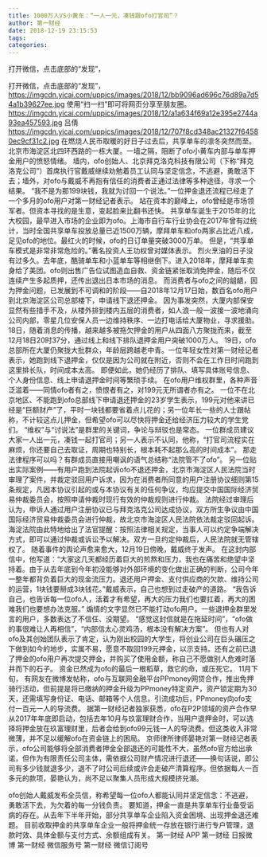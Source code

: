 ```yaml
---
title: 1000万人VS小黄车：“一人一元，凑钱跟ofo打官司”？
author: 第一财经
date: 2018-12-19 23:15:53
tags: 
categories: 
---
```

打开微信，点击底部的“发现”，
<!-- more -->
打开微信，点击底部的“发现”，
https://imgcdn.yicai.com/uppics/images/2018/12/bb9096ad696c76d89a7d54a1b39627ee.jpg
使用“扫一扫”即可将网页分享至朋友圈。
https://imgcdn.yicai.com/uppics/images/2018/12/a1a634f69a12e395e2744a93ea457593.jpg
吕倩
https://imgcdn.yicai.com/uppics/images/2018/12/707f8cd348ac21327f64580ec9cf31c2.jpg
在燃烧人民币取暖的好日子过去后，共享单车的凛冬突然而至。
北京市海淀区北四环西路的一栋大厦。一墙之隔，阻断了ofo小黄车内部与单车押金用户的愤怒情绪。
墙内，ofo创始人、北京拜克洛克科技有限公司（下称“拜克洛克公司”）首席执行官戴威继续劝勉着员工认同与坚定信念，不逃避，勇敢活下去；墙外，对ofo与戴威不再抱有信任的消费者正通过法律等多种途径，寻求一个结果。
“我不是为那199块钱，我就为讨回一个说法。”一位押金退还流程已经走了一个多月的ofo用户对第一财经记者表示。
站在资本的巅峰上，ofo曾经是市场领军者。但资本寻找的是生意，变起脸来比翻书还快。
共享单车诞生于2015年的北大校园，最早进入市场的企业即为ofo。上海市自行车行业协会在2017年曾有过统计，当时全国共享单车投放总量已近1500万辆，摩拜单车和ofo两家占比近八成，足见ofo的地位。最红火的时候，ofo的日订单量突破3000万单。
但是，“共享单车模式是非常非常危险的。”著名投资人王功权曾对媒体表示。
烈火烹油的日子没有过多久。去年底，酷骑单车和小蓝单车等相继倒下。进入2018年，摩拜单车卖身给了美团。ofo则出售广告位试图造血自救、资金链紧张取消免押金，随后不仅连续产生多起质押，还传出退出日本市场的消息。
而消费者与ofo之间的龃龉，因为押金问题，已发展到不可调和的阶段——自2018年12月17日始，数百名ofo用户到北京海淀区公司总部楼下，申请线下退还押金。
因为事发突然，大厦内部保安显然有些措手不及，从楼外排到楼内五层的消费者，如人浪一般一波接一波地涌向公司内部，零星几位安保人员一边维持秩序、一边打电话给大厦物业，寻求援助。
18日，随着消息的传播，越来越多被拖欠押金的用户从四面八方聚拢而来，截至12月18日20时37分，通过线上和线下排队退押金用户突破1000万人。
19日，ofo总部所在大厦仍聚拢大批群众，年龄层跨越老中青。一位年轻女性对第一财经记者表示，她跑到线下退押金，仅仅是因为公司就在附近，否则不会在工作日时间跑到这里排长队，时间成本太高。
即便如此，她仍经历了排队、填写具体账号信息、个人身份信息、线上申请退押金时间等繁琐手续。
在ofo用户维权群里，各种声音泛滥着——同情ofo者有之，愤恨者有之，对199元无所谓者亦有之。
一位不在北京地区、不能跑到ofo总部线下申请退还押金的23岁学生表示，199元对他来讲已经是“巨额财产”了，平时一块钱都要省着点儿花的；另一位年长一些的人士跟帖称，不计较这点儿押金，但希望ofo可以尽快将押金还给经济压力较大的学生党们。
“维权”与“讨说法”是群里的关键词，争论与辩驳也是常态。
一位群成员建议大家一人出一元，凑钱一起打官司；另一人表示不认同，他称，“打官司流程实在麻烦，你还要自己去取证，周期也特别长，根本耗不起那么高的时间成本”。
那走法律程序可以吗？有群成员直接用嘲讽的语气总结称“法院管不了ofo”。
另一位贴出实际案例——有用户跑到法院起诉ofo不退还押金，北京市海淀区人民法院当时审理了案件，并裁定驳回用户诉求，因为在消费者所同意的用户注册协议细则第15条规定，凡因本协议引起的或与本协议有关的任何争议，均应提交中国国际经济贸易仲裁委员会，按照申请仲裁时现行有效的仲裁规则进行仲裁。
法院经过审理后认为，申诉人通过用户注册协议已与拜克洛克公司达成协议，双方所生争议由中国国际经济贸易仲裁委员会进行仲裁，故北京市海淀区人民法院依法裁定驳回起诉。
海淀法院由此特地给出了法官提醒：按照法律相关规定，当事人可以约定争端解决方式，即可以通过仲裁或诉讼予以解决。双方一旦约定仲裁后，人民法院就无管辖权了。
随着事件的舆论声愈来愈大，12月19日傍晚，戴威终于发声。
在这封内部信中，他写道：“大家这几天都经历着巨大的煎熬和压力，我也在痛苦和绝望中坚持着。由于从去年底到今年初没能够对外部环境的变化做出正确的判断，公司今年一整年都背负着巨大的现金流压力。退还用户押金、支付供应商的欠款、维持公司的运营，1块钱要掰成3块钱花。”戴威表示，自己也想到过走破产的道路。
“我告诉自己，也告诉每一位ofo人，活着才有希望，再大的压力我们也要扛着，再大的困难我们也要想办法克服。”
煽情的文字显然已不能打动ofo用户。一些退押金群里发言的用户，多数表达了不信任、没期望。
“感觉这封信就是在拖延时间”，“ofo做的事很难让人再相信”，“内部信太心灵鸡汤，根本没有解决方案”。
但也有人对ofo及其创始团队表示了肯定，认为刚出校园的大学生，将创业公司在巨头碾压之下做到如今的地步，实属不易，愿意不取回199元押金，以示支持。还有之前已退了押金的ofo用户再次提交押金，并购买了使用金额，称自己不愿做别人危难时落井而下的石子。
资金已然成为ofo的最后一根稻草，救它的命，或压死它。
11月下旬， 有网友在微博发帖称，ofo与互联网金融平台PPmoney网贷合作，推出免押骑行活动，但前提是将已缴纳的押金升级为PPmoney特定资产，资产锁定期为30天，还需填写身份证、电话、邮箱等个人信息。引流成功后，PPmoney向ofo支付一百元一人的导流费。
据第一财经记者独家获悉，ofo在P2P领域的资产合作早从2017年年底即启动，包括去年10月与玖富理财合作，当用户退押金时，可以选择将押金放在玖富理财里，后者会给到ofo99元钱一人的导流费。但这类收入非常微薄，并不足以缓解ofo在资金链上的困局。
京师律所律师晏艳对第一财经记者表示，ofo公司能够将全部消费者押金全部退还的可能性不大，虽然ofo官方给出承诺，但作为有限责任公司主体，需依据公司财产情况进行退还——换句话说，即公司有多少钱就退多少，退不了时公司后续或许会走破产清算程序。但依据每人一百多元的款项，晏艳认为，尚不足以聚集人员形成大规模挤兑潮。
 
 
ofo创始人戴威发布全员信，称希望每一位ofo人都能认同并坚定信念：不逃避，勇敢活下去，为欠着的每一分钱负责。
要知道，押金一直是共享单车行业备受诟病的存在。从去年下半年开始，部分共享单车企业陷入资金困境、出现押金退还难题。
目前收取押金的共享单车企业一般将押金统一存放在银行进行专户管理，退款时效、具体金额与支付方式、余额组成有关。
第一财经
APP
第一财经
日报微博
第一财经
微信服务号
第一财经
微信订阅号
